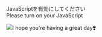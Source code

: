 JavaScriptを有効にしてください  
Please turn on your JavaScript

![](https://static.blahaj.zone/shonky/assets/transparent/Shonky.webp)I hope you're having a great day❣️